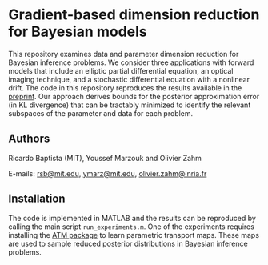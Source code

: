 # Gradient-based dimension reduction for Bayesian models

This repository examines data and parameter dimension reduction for Bayesian inference problems. We consider three applications with forward models that include an elliptic partial differential equation, an optical imaging technique, and a stochastic differential equation with a nonlinear drift. The code in this repository reproduces the results available in the [preprint](https://arxiv.org). Our approach derives bounds for the posterior approximation error (in KL divergence) that can be tractably minimized to identify the relevant subspaces of the parameter and data for each problem.

## Authors

Ricardo Baptista (MIT), Youssef Marzouk and Olivier Zahm

E-mails: rsb@mit.edu, ymarz@mit.edu, olivier.zahm@inria.fr

## Installation

The code is implemented in MATLAB and the results can be reproduced by calling the main script `run_experiments.m`. One of the experiments requires installing the [ATM package](https://github.com/baptistar/ATM) to learn parametric transport maps. These maps are used to sample reduced posterior distributions in Bayesian inference problems.